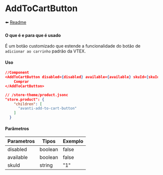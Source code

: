 # AddToCartButton

⬅️ [Readme](../README.md)

#### O que é e para que é usado

É um botão customizado que estende a funcionalidade do botão de `adicionar ao carrinho` padrão da VTEX.

#### Uso

```json
//Component
<AddToCartButton disabled={disabled} available={available} skuId={skuId}>
    Comprar
</AddToCartButton>
```

```json
// /store-theme/product.jsonc
"store.product": {
    "children": [
      "avanti-add-to-cart-button"
    ]
  }
```

#### Parâmetros

| Parametros | Tipos   | Exemplo |
| ---------- | ------- | ------- |
| disabled   | boolean | false   |
| available  | boolean | false   |
| skuId      | string  | "1"     |
